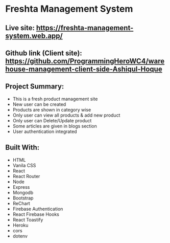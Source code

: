 # Freshta Management System

## Live site: https://freshta-management-system.web.app/

## Github link (Client site): https://github.com/ProgrammingHeroWC4/warehouse-management-client-side-Ashiqul-Hoque

## Project Summary:

- This is a fresh product management site
- New user can be created
- Products are shown in category wise
- Only user can view all products & add new product
- Only user can Delete/Update product
- Some articles are given in blogs section
- User authentication integrated

## Built With:

- HTML
- Vanila CSS
- React
- React Router
- Node
- Express
- Mongodb
- Bootstrap
- ReChart
- Firebase Authentication
- React Firebase Hooks
- React Toastify
- Heroku
- cors
- dotenv
